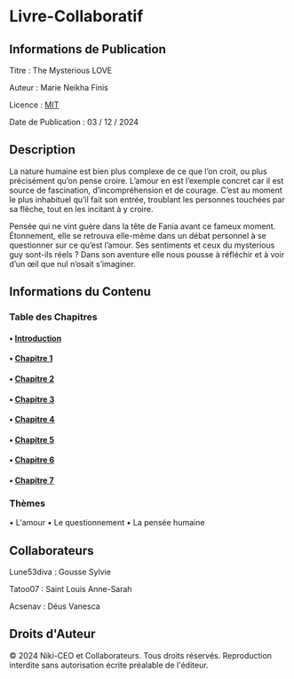 # Livre-Collaboratif
## **Informations de Publication**

Titre : The Mysterious LOVE

Auteur : Marie Neikha Finis

Licence : [MIT](LICENSE)

Date de Publication : 03 / 12 / 2024

## **Description**  

La nature humaine est bien plus complexe de ce que l’on croit, ou plus précisément qu’on pense croire. L’amour en est l’exemple concret car il est source de fascination, d’incompréhension et de courage. C’est au moment le plus inhabituel qu’il fait son entrée, troublant les personnes touchées par sa flèche, tout en les incitant à y croire. 

Pensée qui ne vint guère dans la tête de Fania avant ce fameux moment. Étonnement, elle se retrouva elle-même dans un débat personnel à se questionner sur ce qu’est l’amour. Ses sentiments et ceux du mysterious guy sont-ils réels ? Dans son aventure elle nous pousse à réfléchir et à voir d’un œil que nul n’osait s’imaginer.

## **Informations du Contenu**
### **Table des Chapitres**
#### •	[Introduction](Introduction.md)
#### •	[Chapitre 1](Chapitre-1.md)
#### •	[Chapitre 2](Chapitre-2.md)
#### •	[Chapitre 3](Chapitre-3.md)
#### •	[Chapitre 4](Chapitre-4.md)
#### • [Chapitre 5](Chapitre-5.md)
#### • [Chapitre 6](Chapitre-6.md)
#### • [Chapitre 7](Chapitre-7.md)


### **Thèmes**
• L'amour
•	Le questionnement
•	La pensée humaine
 

## **Collaborateurs**

Lune53diva : Gousse Sylvie

Tatoo07 : Saint Louis Anne-Sarah

Acsenav : Déus Vanesca 
###

## **Droits d'Auteur**
© 2024 Niki-CEO et Collaborateurs. Tous droits réservés. Reproduction interdite sans autorisation écrite préalable de l'éditeur.
